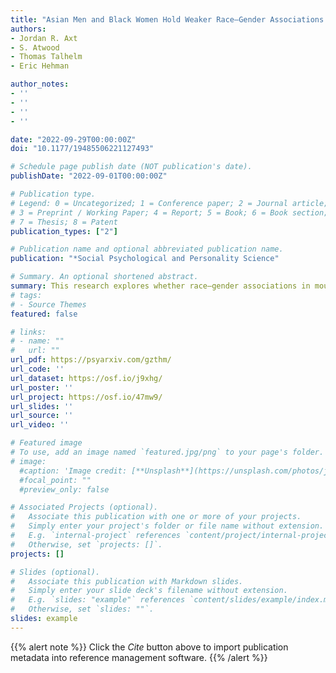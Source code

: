```yaml
---
title: "Asian Men and Black Women Hold Weaker Race–Gender Associations: Evidence From the United States and China"
authors:
- Jordan R. Axt
- S. Atwood
- Thomas Talhelm
- Eric Hehman

author_notes:
- ''
- ''
- ''
- ''

date: "2022-09-29T00:00:00Z"
doi: "10.1177/19485506221127493"

# Schedule page publish date (NOT publication's date).
publishDate: "2022-09-01T00:00:00Z"

# Publication type.
# Legend: 0 = Uncategorized; 1 = Conference paper; 2 = Journal article;
# 3 = Preprint / Working Paper; 4 = Report; 5 = Book; 6 = Book section;
# 7 = Thesis; 8 = Patent
publication_types: ["2"]

# Publication name and optional abbreviated publication name.
publication: "*Social Psychological and Personality Science"

# Summary. An optional shortened abstract.
summary: This research explores whether race–gender associations in mouse-tracking differed across racial/ethnic groups and between cultures.
# tags:
# - Source Themes
featured: false

# links:
# - name: ""
#   url: ""
url_pdf: https://psyarxiv.com/gzthm/
url_code: ''
url_dataset: https://osf.io/j9xhg/
url_poster: ''
url_project: https://osf.io/47mw9/
url_slides: ''
url_source: ''
url_video: ''

# Featured image
# To use, add an image named `featured.jpg/png` to your page's folder. 
# image:
  #caption: 'Image credit: [**Unsplash**](https://unsplash.com/photos/jdD8gXaTZsc)'
  #focal_point: ""
  #preview_only: false

# Associated Projects (optional).
#   Associate this publication with one or more of your projects.
#   Simply enter your project's folder or file name without extension.
#   E.g. `internal-project` references `content/project/internal-project/index.md`.
#   Otherwise, set `projects: []`.
projects: []

# Slides (optional).
#   Associate this publication with Markdown slides.
#   Simply enter your slide deck's filename without extension.
#   E.g. `slides: "example"` references `content/slides/example/index.md`.
#   Otherwise, set `slides: ""`.
slides: example
---
```


{{% alert note %}}
Click the *Cite* button above to import publication metadata into reference management software.
{{% /alert %}}
